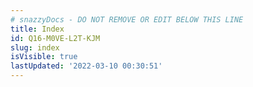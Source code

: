 ```yaml
---
# snazzyDocs - DO NOT REMOVE OR EDIT BELOW THIS LINE
title: Index
id: Q16-M0VE-L2T-KJM
slug: index
isVisible: true
lastUpdated: '2022-03-10 00:30:51'
---
```


